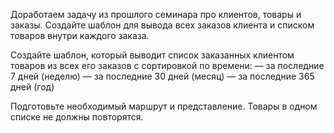 
Доработаем задачу  из прошлого семинара про клиентов, товары и заказы.
Создайте шаблон для вывода всех заказов клиента и списком товаров внутри каждого заказа.


Создайте шаблон, который выводит список заказанных клиентом товаров из всех его заказов с сортировкой по времени:
— за последние 7 дней (неделю)
— за последние 30 дней (месяц)
— за последние 365 дней (год)

Подготовьте необходимый маршрут и представление.
Товары в одном списке не должны повторятся.